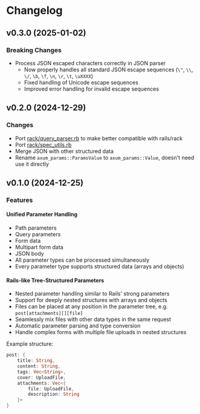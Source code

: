 # Changelog

## v0.3.0 (2025-01-02)

### Breaking Changes
- Process JSON escaped characters correctly in JSON parser
  - Now properly handles all standard JSON escape sequences (`\"`, `\\`, `\/`, `\b`, `\f`, `\n`, `\r`, `\t`, `\uXXXX`)
  - Fixed handling of Unicode escape sequences
  - Improved error handling for invalid escape sequences

## v0.2.0 (2024-12-29)

### Changes
- Port [rack/query_parser.rb](https://github.com/rack/rack/blob/main/lib/rack/query_parser.rb) to make better compatible with rails/rack
- Port [rack/spec_utils.rb](https://github.com/rack/rack/blob/main/test/spec_utils.rb)
- Merge JSON with other structured data
- Rename `axum_params::ParamsValue` to `axum_params::Value`, doesn't need use it directly

## v0.1.0 (2024-12-25)

### Features

#### Unified Parameter Handling
- Path parameters
- Query parameters
- Form data
- Multipart form data
- JSON body
- All parameter types can be processed simultaneously
- Every parameter type supports structured data (arrays and objects)

#### Rails-like Tree-Structured Parameters
- Nested parameter handling similar to Rails' strong parameters
- Support for deeply nested structures with arrays and objects
- Files can be placed at any position in the parameter tree, e.g. `post[attachments][][file]`
- Seamlessly mix files with other data types in the same request
- Automatic parameter parsing and type conversion
- Handle complex forms with multiple file uploads in nested structures

Example structure:
```rust
post: {
    title: String,
    content: String,
    tags: Vec<String>,
    cover: UploadFile,
    attachments: Vec<{
        file: UploadFile,
        description: String
    }>
}
```
